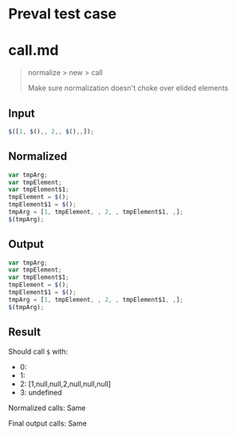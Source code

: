 # Preval test case

# call.md

> normalize > new > call
>
> Make sure normalization doesn't choke over elided elements

## Input

`````js filename=intro
$([1, $(),, 2,, $(),,]);
`````

## Normalized

`````js filename=intro
var tmpArg;
var tmpElement;
var tmpElement$1;
tmpElement = $();
tmpElement$1 = $();
tmpArg = [1, tmpElement, , 2, , tmpElement$1, ,];
$(tmpArg);
`````

## Output

`````js filename=intro
var tmpArg;
var tmpElement;
var tmpElement$1;
tmpElement = $();
tmpElement$1 = $();
tmpArg = [1, tmpElement, , 2, , tmpElement$1, ,];
$(tmpArg);
`````

## Result

Should call `$` with:
 - 0: 
 - 1: 
 - 2: [1,null,null,2,null,null,null]
 - 3: undefined

Normalized calls: Same

Final output calls: Same
